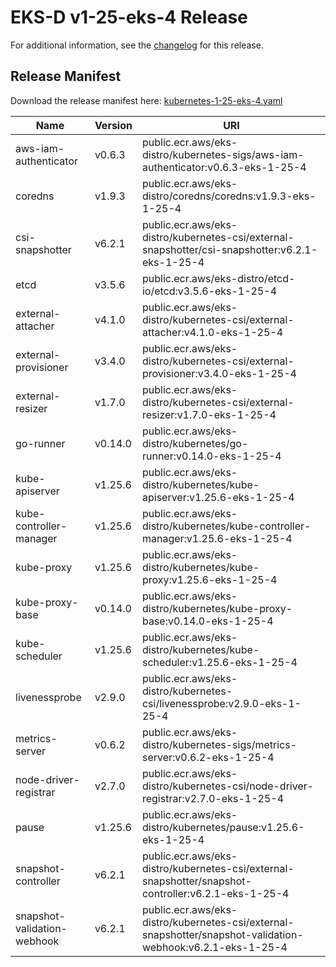 # EKS-D v1-25-eks-4 Release

For additional information, see the [changelog](CHANGELOG-v1-25-eks-4.md) for this release.

## Release Manifest

Download the release manifest here: [kubernetes-1-25-eks-4.yaml](https://distro.eks.amazonaws.com/kubernetes-1-25/kubernetes-1-25-eks-4.yaml)

| Name | Version | URI |
|------|---------|-----|
| aws-iam-authenticator | v0.6.3 | public.ecr.aws/eks-distro/kubernetes-sigs/aws-iam-authenticator:v0.6.3-eks-1-25-4 |
| coredns | v1.9.3 | public.ecr.aws/eks-distro/coredns/coredns:v1.9.3-eks-1-25-4 |
| csi-snapshotter | v6.2.1 | public.ecr.aws/eks-distro/kubernetes-csi/external-snapshotter/csi-snapshotter:v6.2.1-eks-1-25-4 |
| etcd | v3.5.6 | public.ecr.aws/eks-distro/etcd-io/etcd:v3.5.6-eks-1-25-4 |
| external-attacher | v4.1.0 | public.ecr.aws/eks-distro/kubernetes-csi/external-attacher:v4.1.0-eks-1-25-4 |
| external-provisioner | v3.4.0 | public.ecr.aws/eks-distro/kubernetes-csi/external-provisioner:v3.4.0-eks-1-25-4 |
| external-resizer | v1.7.0 | public.ecr.aws/eks-distro/kubernetes-csi/external-resizer:v1.7.0-eks-1-25-4 |
| go-runner | v0.14.0 | public.ecr.aws/eks-distro/kubernetes/go-runner:v0.14.0-eks-1-25-4 |
| kube-apiserver | v1.25.6 | public.ecr.aws/eks-distro/kubernetes/kube-apiserver:v1.25.6-eks-1-25-4 |
| kube-controller-manager | v1.25.6 | public.ecr.aws/eks-distro/kubernetes/kube-controller-manager:v1.25.6-eks-1-25-4 |
| kube-proxy | v1.25.6 | public.ecr.aws/eks-distro/kubernetes/kube-proxy:v1.25.6-eks-1-25-4 |
| kube-proxy-base | v0.14.0 | public.ecr.aws/eks-distro/kubernetes/kube-proxy-base:v0.14.0-eks-1-25-4 |
| kube-scheduler | v1.25.6 | public.ecr.aws/eks-distro/kubernetes/kube-scheduler:v1.25.6-eks-1-25-4 |
| livenessprobe | v2.9.0 | public.ecr.aws/eks-distro/kubernetes-csi/livenessprobe:v2.9.0-eks-1-25-4 |
| metrics-server | v0.6.2 | public.ecr.aws/eks-distro/kubernetes-sigs/metrics-server:v0.6.2-eks-1-25-4 |
| node-driver-registrar | v2.7.0 | public.ecr.aws/eks-distro/kubernetes-csi/node-driver-registrar:v2.7.0-eks-1-25-4 |
| pause | v1.25.6 | public.ecr.aws/eks-distro/kubernetes/pause:v1.25.6-eks-1-25-4 |
| snapshot-controller | v6.2.1 | public.ecr.aws/eks-distro/kubernetes-csi/external-snapshotter/snapshot-controller:v6.2.1-eks-1-25-4 |
| snapshot-validation-webhook | v6.2.1 | public.ecr.aws/eks-distro/kubernetes-csi/external-snapshotter/snapshot-validation-webhook:v6.2.1-eks-1-25-4 |
